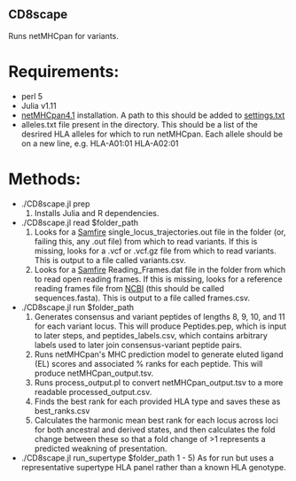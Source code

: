 ## CD8scape
Runs netMHCpan for variants. 

# Requirements:
- perl 5
- Julia v1.11
- [netMHCpan4.1](https://services.healthtech.dtu.dk/services/NetMHCpan-4.1/) installation. A path to this should be added to [settings.txt](src/settings.txt)
- alleles.txt file present in the directory. This should be a list of the desrired HLA alleles for which to run netMHCpan. Each allele should be on a new line, e.g. 
    HLA-A01:01
    HLA-A02:01

# Methods:
- ./CD8scape.jl prep
    1) Installs Julia and R dependencies. 
- ./CD8scape.jl read $folder_path
    1) Looks for a [Samfire](https://github.com/cjri/samfire) single_locus_trajectories.out file in the folder (or, failing this, any .out file) from which to read variants. If this is missing, looks for a .vcf or .vcf.gz file from which to read variants. This is output to a file called variants.csv.
    2) Looks for a [Samfire](https://github.com/cjri/samfire) Reading_Frames.dat file in the folder from which to read open reading frames. If this is missing, looks for a reference reading frames file from [NCBI](https://www.ncbi.nlm.nih.gov/labs/virus/vssi/#/) (this should be called sequences.fasta). This is output to a file called frames.csv.
- ./CD8scape.jl run $folder_path
    1) Generates consensus and variant peptides of lengths 8, 9, 10, and 11 for each variant locus. This will produce Peptides.pep, which is input to later steps, and peptides_labels.csv, which contains arbitrary labels used to later join consensus-variant peptide pairs. 
    2) Runs netMHCpan's MHC prediction model to generate eluted ligand (EL) scores and associated % ranks for each peptide. This will produce netMHCpan_output.tsv. 
    3) Runs process_output.pl to convert netMHCpan_output.tsv to a more readable processed_output.csv. 
    4) Finds the best rank for each provided HLA type and saves these as best_ranks.csv
    5) Calculates the harmonic mean best rank for each locus across loci for both ancestral and derived states, and then calculates the fold change between these so that a fold change of >1 represents a predicted weakning of presentation. 
- ./CD8scape.jl run_supertype $folder_path
    1 - 5) As for run but uses a representative supertype HLA panel rather than a known HLA genotype.